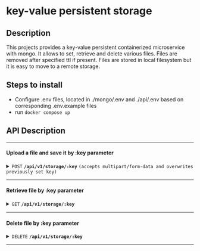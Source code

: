 # key-value persistent storage

## Description

This projects provides a key-value persistent containerized microservice with mongo. It allows to set, retrieve and delete
various files. Files are removed after specified ttl if present. Files are stored in local filesystem but it is easy to move to a remote storage.

## Steps to install

- Configure .env files, located in ./mongo/.env and ./api/.env based on corresponding .env.example files
- run ``docker compose up``

## API Description

------------------------------------------------------------------------------------------

#### Upload a file and save it by :key parameter

<details>
 <summary><code>POST</code> <code><b>/api/v1/storage/:key</b></code> <code>(accepts multipart/form-data and overwrites previously set key)</code></summary>

##### Parameters

> | name | type     | data type | description                                                                                                        |
> |------|----------|-----------|--------------------------------------------------------------------------------------------------------------------|
> | file | required | file      | A file to be stored: photo, audio, video, etc                                                                      |
> | ttl  | optional | int       | Key will be removed and file will be deleted after after now + ttl. A default value of 0 will set ttl to infinity. |


##### Responses

> | http code | content-type                      | response                                |
> |-----------|-----------------------------------|-----------------------------------------|
> | `200`     | `application/json; charset=utf-8` | `{"message": "Set :key"}`               |
> | `422`     | `application/json; charset=utf-8` | `{"message": "Error description here"}` |

</details>

------------------------------------------------------------------------------------------

#### Retrieve file by :key parameter

<details>
 <summary><code>GET</code> <code><b>/api/v1/storage/:key</b></code></summary>

##### Responses

> | http code | content-type                      | response                           |
> |-----------|-----------------------------------|------------------------------------|
> | `200`     | `depend on file mime`             | `{"message": "Set :key"}`          |
> | `404`     | `application/json; charset=utf-8` | `{"message": ":key is not found"}` |

</details>

------------------------------------------------------------------------------------------

#### Delete file by :key parameter

<details>
 <summary><code>DELETE</code> <code><b>/api/v1/storage/:key</b></code></summary>

##### Responses

> | http code | content-type                       | response                           |
> |-----------|------------------------------------|------------------------------------|
> | `200`     | `application/json; charset=utf-8`  | `{"message": "ok"}`                |
> | `404`     | `application/json; charset=utf-8`  | `{"message": ":key is not found"}` |

</details>

------------------------------------------------------------------------------------------